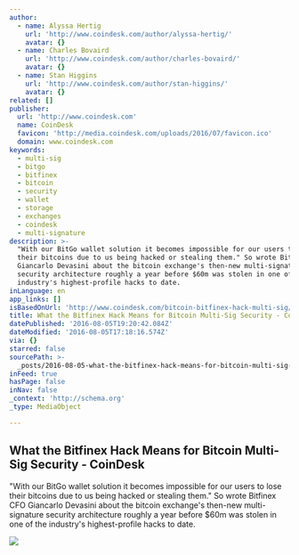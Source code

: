 ```yaml
---
author:
  - name: Alyssa Hertig
    url: 'http://www.coindesk.com/author/alyssa-hertig/'
    avatar: {}
  - name: Charles Bovaird
    url: 'http://www.coindesk.com/author/charles-bovaird/'
    avatar: {}
  - name: Stan Higgins
    url: 'http://www.coindesk.com/author/stan-higgins/'
    avatar: {}
related: []
publisher:
  url: 'http://www.coindesk.com'
  name: CoinDesk
  favicon: 'http://media.coindesk.com/uploads/2016/07/favicon.ico'
  domain: www.coindesk.com
keywords:
  - multi-sig
  - bitgo
  - bitfinex
  - bitcoin
  - security
  - wallet
  - storage
  - exchanges
  - coindesk
  - multi-signature
description: >-
  "With our BitGo wallet solution it becomes impossible for our users to lose
  their bitcoins due to us being hacked or stealing them." So wrote Bitfinex CFO
  Giancarlo Devasini about the bitcoin exchange's then-new multi-signature
  security architecture roughly a year before $60m was stolen in one of the
  industry's highest-profile hacks to date.
inLanguage: en
app_links: []
isBasedOnUrl: 'http://www.coindesk.com/bitcoin-bitfinex-hack-multi-sig/'
title: What the Bitfinex Hack Means for Bitcoin Multi-Sig Security - CoinDesk
datePublished: '2016-08-05T19:20:42.084Z'
dateModified: '2016-08-05T17:18:16.574Z'
via: {}
starred: false
sourcePath: >-
  _posts/2016-08-05-what-the-bitfinex-hack-means-for-bitcoin-multi-sig-security.md
inFeed: true
hasPage: false
inNav: false
_context: 'http://schema.org'
_type: MediaObject

---
```

<article style=""><h1>What the Bitfinex Hack Means for Bitcoin Multi-Sig Security - CoinDesk</h1><p>"With our BitGo wallet solution it becomes impossible for our users to lose their bitcoins due to us being hacked or stealing them." So wrote Bitfinex CFO Giancarlo Devasini about the bitcoin exchange's then-new multi-signature security architecture roughly a year before $60m was stolen in one of the industry's highest-profile hacks to date.</p><img src="https://media.coindesk.com/uploads/2016/08/lock-broken-e1470410259834.jpg" /></article>